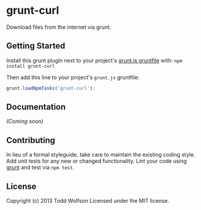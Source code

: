 # grunt-curl

Download files from the internet via grunt.

## Getting Started
Install this grunt plugin next to your project's [grunt.js gruntfile][getting_started] with: `npm install grunt-curl`

Then add this line to your project's `grunt.js` gruntfile:

```javascript
grunt.loadNpmTasks('grunt-curl');
```

[grunt]: http://gruntjs.com/
[getting_started]: https://github.com/gruntjs/grunt/blob/master/docs/getting_started.md

## Documentation
_(Coming soon)_

## Contributing
In lieu of a formal styleguide, take care to maintain the existing coding style. Add unit tests for any new or changed functionality. Lint your code using [grunt][grunt] and test via `npm test`.

## License
Copyright (c) 2013 Todd Wolfson
Licensed under the MIT license.
